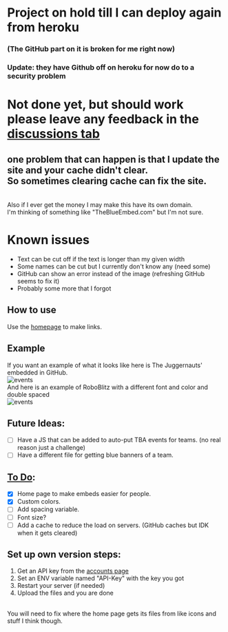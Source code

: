 # Project on hold till I can deploy again from heroku
### (The GitHub part on it is broken for me right now)
### Update: they have Github off on heroku for now do to a security problem
#
# Not done yet, but should work please leave any feedback in the [discussions tab](https://github.com/Cool-showTTV/TheBlueAlliance-Embed/discussions)
## one problem that can happen is that I update the site and your cache didn't clear.<br>So sometimes clearing cache can fix the site.
<br>
Also if I ever get the money I may make this have its own domain.<br>
I'm thinking of something like "TheBlueEmbed.com" but I'm not sure.

# Known issues
- Text can be cut off if the text is longer than my given width
- Some names can be cut but I currently don't know any (need some)
- GitHub can show an error instead of the image (refreshing GitHub seems to fix it)
- Probably some more that I forgot

## How to use
Use the [homepage](https://thebluealliance-embed.herokuapp.com) to make links.

## Example
If you want an example of what it looks like here is The Juggernauts' embedded in GitHub.<br>
![events](https://thebluealliance-embed.herokuapp.com/?num=1)<br>
And here is an example of RoboBlitz with a different font and color and double spaced<br>
![events](https://thebluealliance-embed.herokuapp.com/?num=3936&font=Candara&color=00f&doubleSpace=true)


## Future Ideas:
- [ ] Have a JS that can be added to auto-put TBA events for teams. (no real reason just a challenge)
- [ ] Have a different file for getting blue banners of a team.

## [To Do](https://github.com/Cool-showTTV/TheBlueAlliance-Embed/projects/1):
- [X] Home page to make embeds easier for people.
- [X] Custom colors.
- [ ] Add spacing variable.
- [ ] Font size?
- [ ] Add a cache to reduce the load on servers. (GitHub caches but IDK when it gets cleared)

## Set up own version steps:
1. Get an API key from the [accounts page](https://www.thebluealliance.com/account#:~:text=0-,Read%20API%20Keys,-Description)
2. Set an ENV variable named "API-Key" with the key you got
3. Restart your server (if needed)
4. Upload the files and you are done
<br>
You will need to fix where the home page gets its files from like icons and stuff I think though.
